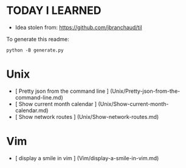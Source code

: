 # TODAY I LEARNED

* Idea stolen from: https://github.com/jbranchaud/til

To generate this readme:

    python -B generate.py

# Unix

* [ Pretty json from the command line ] (Unix/Pretty-json-from-the-command-line.md)
* [ Show current month calendar ] (Unix/Show-current-month-calendar.md)
* [ Show network routes ] (Unix/Show-network-routes.md)

# Vim

* [ display a smile in vim ] (Vim/display-a-smile-in-vim.md)

